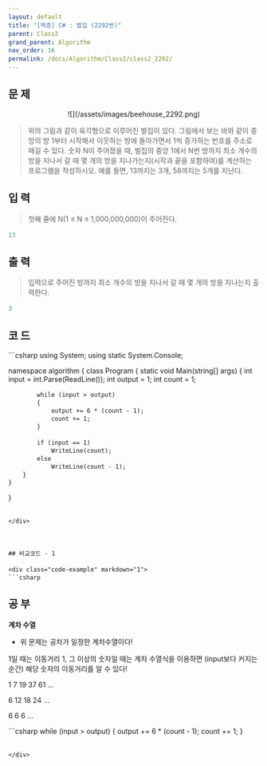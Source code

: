 ```yaml
---
layout: default
title: "[백준] C# : 벌집 (2292번)"
parent: Class2
grand_parent: Algorithm
nav_order: 16
permalink: /docs/Algorithm/Class2/class2_2292/
---
```


## 문 제

<p align="center">
![](/assets/images/beehouse_2292.png)

</p>

> 위의 그림과 같이 육각형으로 이루어진 벌집이 있다. 그림에서 보는 바와 같이 중앙의 방 1부터 시작해서 이웃하는 방에 돌아가면서 1씩 증가하는 번호를 주소로 매길 수 있다. 숫자 N이 주어졌을 때, 벌집의 중앙 1에서 N번 방까지 최소 개수의 방을 지나서 갈 때 몇 개의 방을 지나가는지(시작과 끝을 포함하여)를 계산하는 프로그램을 작성하시오. 예를 들면, 13까지는 3개, 58까지는 5개를 지난다.


## 입 력

> 첫째 줄에 N(1 ≤ N ≤ 1,000,000,000)이 주어진다.


```yaml
13
```

## 출 력

> 입력으로 주어진 방까지 최소 개수의 방을 지나서 갈 때 몇 개의 방을 지나는지 출력한다.


```yaml
3
```

## 코 드

<div class="code-example" markdown="1">
```csharp
using System;
using static System.Console;

namespace algorithm
{
    class Program
    {
        static void Main(string[] args)
        {
            int input = int.Parse(ReadLine());
            int output = 1;
            int count = 1;

            while (input > output)
            {
                output += 6 * (count - 1);
                count += 1;
            }

            if (input == 1)
                WriteLine(count);
            else
                WriteLine(count - 1);
        }
    }
}

```

</div>



## 비교코드 - 1

<div class="code-example" markdown="1">
```csharp
```

</div>


## 공 부

**계차 수열**

- 위 문제는 공차가 일정한 계차수열이다!

1일 때는 이동거리 1, 그 이상의 숫자일 때는 계차 수열식을 이용하면 (input보다 커지는 순간) 해당 숫자의 이동거리를 알 수 있다!

1 7 19 37 61 ...
 
 6 12 18 24 ...

  6  6  6  ... 

<div class="code-example" markdown="1">
```csharp
while (input > output)
{
	output +=  6 * (count - 1); 
	count += 1;
}

```

</div>